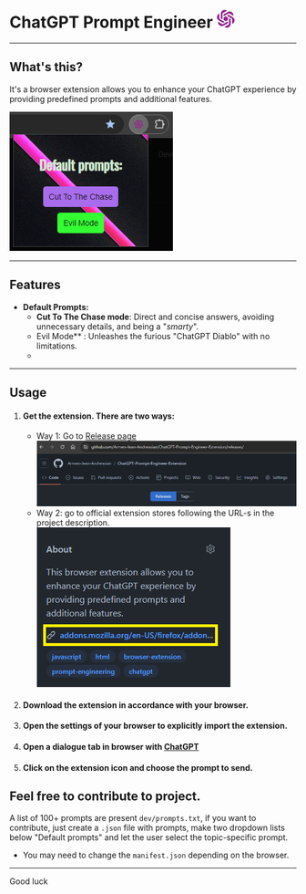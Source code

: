# ChatGPT Prompt Engineer ![example](assets/icons/icon_32.png)

---

## What's this?
It's a browser extension allows you to enhance your ChatGPT experience by providing predefined prompts and additional features.

![example](.github/screenshots/screenshot.png)

---
## Features

- **Default Prompts:**
    - **Cut To The Chase mode**: Direct and concise answers, avoiding unnecessary details, and being a "_smarty_".
    - Evil Mode** : Unleashes the furious "ChatGPT Diablo" with no limitations. 
    - 
---
## Usage

1. #### **Get** the extension. There are two ways:
   - Way 1: Go to [Release page](https://github.com/Armen-Jean-Andreasian/ChatGPT-Prompt-Engineer-Extension/releases/)![img.png](.github/screenshots/img.png)
   - Way 2: go to official extension stores following the URL-s in the project description. ![img_1.png](.github/screenshots/img_1.png)
2. ####  Download the extension in accordance with your browser. 
3. ####  Open the settings of your browser to explicitly import the extension.
4. ####  Open a dialogue tab in browser with [ChatGPT](https://chat.openai.com/) 
5. #### Click on the extension icon and choose the prompt to send.

## Feel free to contribute to project.

A list of 100+ prompts are present `dev/prompts.txt`, if you want to contribute, just create a `.json` file with
prompts, make two dropdown lists below "Default prompts" and let the user select the topic-specific prompt.
- You may need to change the `manifest.json` depending on the browser.

---

Good luck 
